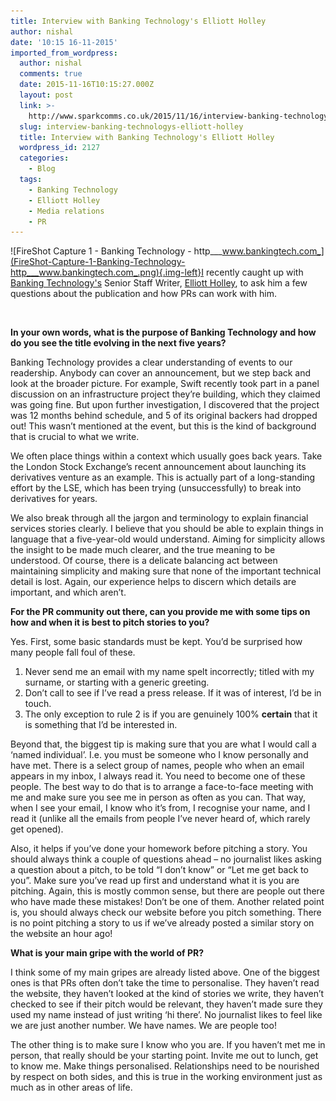 ```yaml
---
title: Interview with Banking Technology's Elliott Holley
author: nishal
date: '10:15 16-11-2015'
imported_from_wordpress:
  author: nishal
  comments: true
  date: 2015-11-16T10:15:27.000Z
  layout: post
  link: >-
    http://www.sparkcomms.co.uk/2015/11/16/interview-banking-technologys-elliott-holley/
  slug: interview-banking-technologys-elliott-holley
  title: Interview with Banking Technology's Elliott Holley
  wordpress_id: 2127
  categories:
    - Blog
  tags:
    - Banking Technology
    - Elliott Holley
    - Media relations
    - PR
---
```


![FireShot Capture 1 - Banking Technology - http___www.bankingtech.com_](FireShot-Capture-1-Banking-Technology-http___www.bankingtech.com_.png){.img-left}I recently caught up with [Banking Technology's](http://www.bankingtech.com/) Senior Staff Writer, [Elliott Holley](https://twitter.com/banktechelliott), to ask him a few questions about the publication and how PRs can work with him. 

 

**In your own words, what is the purpose of Banking Technology and how do you see the title evolving in the next five years?**

Banking Technology provides a clear understanding of events to our readership. Anybody can cover an announcement, but we step back and look at the broader picture. For example, Swift recently took part in a panel discussion on an infrastructure project they’re building, which they claimed was going fine. But upon further investigation, I discovered that the project was 12 months behind schedule, and 5 of its original backers had dropped out! This wasn’t mentioned at the event, but this is the kind of background that is crucial to what we write.

We often place things within a context which usually goes back years. Take the London Stock Exchange’s recent announcement about launching its derivatives venture as an example. This is actually part of a long-standing effort by the LSE, which has been trying (unsuccessfully) to break into derivatives for years.

We also break through all the jargon and terminology to explain financial services stories clearly. I believe that you should be able to explain things in language that a five-year-old would understand. Aiming for simplicity allows the insight to be made much clearer, and the true meaning to be understood. Of course, there is a delicate balancing act between maintaining simplicity and making sure that none of the important technical detail is lost. Again, our experience helps to discern which details are important, and which aren’t.

**For the PR community out there, can you provide me with some tips on how and when it is best to pitch stories to you?**

Yes. First, some basic standards must be kept. You’d be surprised how many people fall foul of these.

  1. Never send me an email with my name spelt incorrectly; titled with my surname, or starting with a generic greeting.
  2. Don’t call to see if I’ve read a press release. If it was of interest, I’d be in touch.
  3. The only exception to rule 2 is if you are genuinely 100% **certain** that it is something that I’d be interested in. 

Beyond that, the biggest tip is making sure that you are what I would call a ‘named individual’. I.e. you must be someone who I know personally and have met. There is a select group of names, people who when an email appears in my inbox, I always read it. You need to become one of these people. The best way to do that is to arrange a face-to-face meeting with me and make sure you see me in person as often as you can. That way, when I see your email, I know who it’s from, I recognise your name, and I read it (unlike all the emails from people I’ve never heard of, which rarely get opened).

Also, it helps if you’ve done your homework before pitching a story. You should always think a couple of questions ahead – no journalist likes asking a question about a pitch, to be told “I don’t know” or “Let me get back to you”. Make sure you’ve read up first and understand what it is you are pitching. Again, this is mostly common sense, but there are people out there who have made these mistakes! Don’t be one of them. Another related point is, you should always check our website before you pitch something. There is no point pitching a story to us if we’ve already posted a similar story on the website an hour ago!

**What is your main gripe with the world of PR?**

I think some of my main gripes are already listed above. One of the biggest ones is that PRs often don’t take the time to personalise. They haven’t read the website, they haven’t looked at the kind of stories we write, they haven’t checked to see if their pitch would be relevant, they haven’t made sure they used my name instead of just writing ‘hi there’. No journalist likes to feel like we are just another number. We have names. We are people too!

The other thing is to make sure I know who you are. If you haven’t met me in person, that really should be your starting point. Invite me out to lunch, get to know me. Make things personalised. Relationships need to be nourished by respect on both sides, and this is true in the working environment just as much as in other areas of life.
